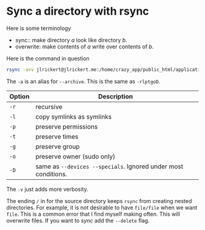 # Sync a directory with rsync

Here is some terminology

- sync:: make directory _a_ look like directory _b_.
- overwrite: make contents of _a_ write over contents of _b_.

Here is the command in question

```bash
rsync -avv jlrickert@jlrickert.me:/home/crazy_app/public_html/application/files/ application/files
```

The `-a` is an alias for `--archive`. This is the same as `-rlptgoD`.

| Option | Description                                                    |
| ------ | -------------------------------------------------------------- |
| `-r`   | recursive                                                      |
| `-l`   | copy symlinks as symlinks                                      |
| `-p`   | preserve permissions                                           |
| `-t`   | preserve times                                                 |
| `-g`   | preserve group                                                 |
| `-o`   | preserve owner (sudo only)                                     |
| `-D`   | same as `--devices --specials`. Ignored under most conditions. |

The `-v` just adds more verbosity.

The ending `/` in for the source directory keeps `rsync` from creating nested directories. For example, it is not desirable to have `file/file` when we want `file`. This is a common error that I find myself making often. This will overwrite files. If you want to _sync_ add the `--delete` flag.
